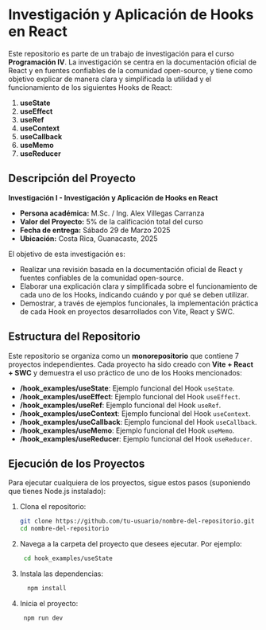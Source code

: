 # Investigación y Aplicación de Hooks en React

Este repositorio es parte de un trabajo de investigación para el curso **Programación IV**. La investigación se centra en la documentación oficial de React y en fuentes confiables de la comunidad open-source, y tiene como objetivo explicar de manera clara y simplificada la utilidad y el funcionamiento de los siguientes Hooks de React:

1. **useState**
2. **useEffect**
3. **useRef**
4. **useContext**
5. **useCallback**
6. **useMemo**
7. **useReducer**

## Descripción del Proyecto

**Investigación I - Investigación y Aplicación de Hooks en React**  
- **Persona académica:** M.Sc. / Ing. Alex Villegas Carranza  
- **Valor del Proyecto:** 5% de la calificación total del curso  
- **Fecha de entrega:** Sábado 29 de Marzo 2025  
- **Ubicación:** Costa Rica, Guanacaste, 2025

El objetivo de esta investigación es:

- Realizar una revisión basada en la documentación oficial de React y fuentes confiables de la comunidad open-source.
- Elaborar una explicación clara y simplificada sobre el funcionamiento de cada uno de los Hooks, indicando cuándo y por qué se deben utilizar.
- Demostrar, a través de ejemplos funcionales, la implementación práctica de cada Hook en proyectos desarrollados con Vite, React y SWC.

## Estructura del Repositorio

Este repositorio se organiza como un **monorepositorio** que contiene 7 proyectos independientes. Cada proyecto ha sido creado con **Vite + React + SWC** y demuestra el uso práctico de uno de los Hooks mencionados:

- **/hook_examples/useState**: Ejemplo funcional del Hook `useState`.
- **/hook_examples/useEffect**: Ejemplo funcional del Hook `useEffect`.
- **/hook_examples/useRef**: Ejemplo funcional del Hook `useRef`.
- **/hook_examples/useContext**: Ejemplo funcional del Hook `useContext`.
- **/hook_examples/useCallback**: Ejemplo funcional del Hook `useCallback`.
- **/hook_examples/useMemo**: Ejemplo funcional del Hook `useMemo`.
- **/hook_examples/useReducer**: Ejemplo funcional del Hook `useReducer`.

## Ejecución de los Proyectos

Para ejecutar cualquiera de los proyectos, sigue estos pasos (suponiendo que tienes Node.js instalado):

1. Clona el repositorio:
   ```bash
   git clone https://github.com/tu-usuario/nombre-del-repositorio.git
   cd nombre-del-repositorio
2. Navega a la carpeta del proyecto que desees ejecutar. Por ejemplo:

   ```bash
    cd hook_examples/useState

3. Instala las dependencias:

   ```bash
     npm install
   
4. Inicia el proyecto:
   ```bash
    npm run dev
